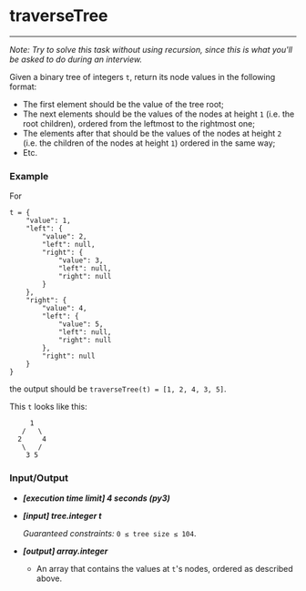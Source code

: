 # traverseTree

---
*Note: Try to solve this task without using recursion, since this is what you'll be asked to do during an interview.*

Given a binary tree of integers `t`, return its node values in the following format:

* The first element should be the value of the tree root;
* The next elements should be the values of the nodes at height `1` (i.e. the root children), ordered from the leftmost to the rightmost one;
* The elements after that should be the values of the nodes at height `2` (i.e. the children of the nodes at height `1`) ordered in the same way;
* Etc.

### Example

For
```
t = {
    "value": 1,
    "left": {
        "value": 2,
        "left": null,
        "right": {
            "value": 3,
            "left": null,
            "right": null
        }
    },
    "right": {
        "value": 4,
        "left": {
            "value": 5,
            "left": null,
            "right": null
        },
        "right": null
    }
}
```

the output should be
`traverseTree(t) = [1, 2, 4, 3, 5]`.

This `t` looks like this:

```
     1
   /   \
  2     4
   \   /
    3 5
```

### Input/Output

* ***[execution time limit] 4 seconds (py3)***

* ***[input] tree.integer t***

   *Guaranteed constraints:*
   `0 ≤ tree size ≤ 104`.

* ***[output] array.integer***

  * An array that contains the values at `t`'s nodes, ordered as described above.
